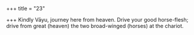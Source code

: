 +++
title = "23"

+++
Kindly Vāyu, journey here from heaven. Drive your good horse-flesh; drive from great (heaven) the two broad-winged (horses) at the chariot. 